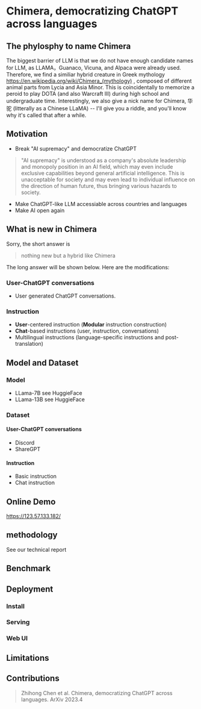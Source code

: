 # Chimera, democratizing ChatGPT across languages

## The phylosphy to name Chimera

The biggest barrier of LLM is that we do not have enough candidate names for LLM,  as LLAMA，Guanaco, Vicuna, and Alpaca were already used. Therefore, we find a similiar hybrid creature in Greek mythology  https://en.wikipedia.org/wiki/Chimera_(mythology) , composed of different animal parts from Lycia and Asia Minor. This is coincidentally to memorize a peroid to play DOTA (and also Warcraft III) during high school and undergraduate time. Interestingly,  we also give a nick name for Chimera, 华驼 (litterally as a Chinese LLaMA) -- I'll give you a riddle, and you'll know why it's called that after a while.

## Motivation 

- Break  "AI supremacy"  and democratize ChatGPT
> "AI supremacy" is understood as a company's absolute leadership and monopoly position in an AI field, which may even include exclusive capabilities beyond general artificial intelligence. This is unacceptable for society and may even lead to individual influence on the direction of human future, thus bringing various hazards to society.
- Make ChatGPT-like LLM accessiable across countries and languages
- Make AI open again


## What is new in Chimera

Sorry, the short answer is
> nothing new but a hybrid like Chimera

The long answer will be shown below. Here are the modifications:


### User-ChatGPT conversations
- User generated ChatGPT conversations.

### Instruction
- **User**-centered  instruction (**Modular** instruction construction)
- **Chat**-based instructions (user, instruction, conversations)
- Multilingual instructions (language-specific instructions and post-translation)



## Model and Dataset


### Model
- LLama-7B  see HuggieFace
- LLama-13B see HuggieFace

### Dataset
#### User-ChatGPT conversations
- Discord
- ShareGPT

#### Instruction
- Basic instruction 
- Chat instruction

## Online Demo
https://123.57.133.182/ 

## methodology

See our technical report

## Benchmark

## Deployment
### Install
### Serving
### Web UI


## Limitations


## Contributions

> Zhihong Chen et al. Chimera, democratizing ChatGPT across languages. ArXiv 2023.4

